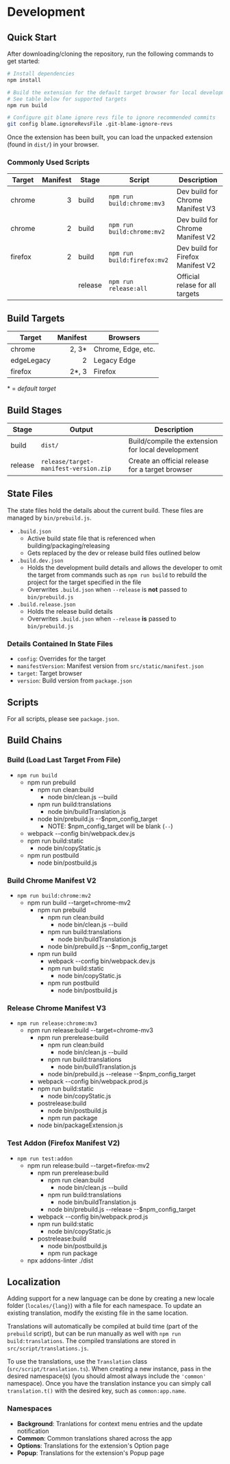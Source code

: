 # Development

## Quick Start

After downloading/cloning the repository, run the following commands to get started:

```sh
# Install dependencies
npm install

# Build the extension for the default target browser for local development
# See table below for supported targets
npm run build
```

```sh
# Configure git blame ignore revs file to ignore recommended commits
git config blame.ignoreRevsFile .git-blame-ignore-revs
```

Once the extension has been built, you can load the unpacked extension (found in `dist/`) in your browser.

### Commonly Used Scripts

| Target  | Manifest | Stage   | Script                      | Description                       |
| ------- | -------: | ------- | --------------------------- | --------------------------------- |
| chrome  |        3 | build   | `npm run build:chrome:mv3`  | Dev build for Chrome Manifest V3  |
| chrome  |        2 | build   | `npm run build:chrome:mv2`  | Dev build for Chrome Manifest V2  |
| firefox |        2 | build   | `npm run build:firefox:mv2` | Dev build for Firefox Manifest V2 |
|         |          | release | `npm run release:all`       | Official relase for all targets   |

## Build Targets

| Target     | Manifest | Browsers           |
| ---------- | -------: | ------------------ |
| chrome     |   2, 3\* | Chrome, Edge, etc. |
| edgeLegacy |        2 | Legacy Edge        |
| firefox    |   2\*, 3 | Firefox            |

\* = _default target_

## Build Stages

| Stage   | Output                                | Description                                       |
| ------- | ------------------------------------- | ------------------------------------------------- |
| build   | `dist/`                               | Build/compile the extension for local development |
| release | `release/target-manifest-version.zip` | Create an official release for a target browser   |

## State Files

The state files hold the details about the current build. These files are managed by `bin/prebuild.js`.

- `.build.json`
  - Active build state file that is referenced when building/packaging/releasing
  - Gets replaced by the dev or release build files outlined below
- `.build.dev.json`
  - Holds the development build details and allows the developer to omit the target from commands such as `npm run build` to rebuild the project for the target specified in the file
  - Overwrites `.build.json` when `--release` is **not** passed to `bin/prebuild.js`
- `.build.release.json`
  - Holds the release build details
  - Overwrites `.build.json` when `--release` **is** passed to `bin/prebuild.js`

### Details Contained In State Files

- `config`: Overrides for the target
- `manifestVersion`: Manifest version from `src/static/manifest.json`
- `target`: Target browser
- `version`: Build version from `package.json`

## Scripts

For all scripts, please see `package.json`.

## Build Chains

### Build (Load Last Target From File)

- `npm run build`
  - npm run prebuild
    - npm run clean:build
      - node bin/clean.js --build
    - npm run build:translations
      - node bin/buildTranslation.js
    - node bin/prebuild.js --$npm_config_target
      - NOTE: $npm_config_target will be blank (`--`)
  - webpack --config bin/webpack.dev.js
  - npm run build:static
    - node bin/copyStatic.js
  - npm run postbuild
    - node bin/postbuild.js

### Build Chrome Manifest V2

- `npm run build:chrome:mv2`
  - npm run build --target=chrome-mv2
    - npm run prebuild
      - npm run clean:build
        - node bin/clean.js --build
      - npm run build:translations
        - node bin/buildTranslation.js
      - node bin/prebuild.js --$npm_config_target
    - npm run build
      - webpack --config bin/webpack.dev.js
      - npm run build:static
        - node bin/copyStatic.js
      - npm run postbuild
        - node bin/postbuild.js

### Release Chrome Manifest V3

- `npm run release:chrome:mv3`
  - npm run release:build --target=chrome-mv3
    - npm run prerelease:build
      - npm run clean:build
        - node bin/clean.js --build
      - npm run build:translations
        - node bin/buildTranslation.js
      - node bin/prebuild.js --release --$npm_config_target
    - webpack --config bin/webpack.prod.js
    - npm run build:static
      - node bin/copyStatic.js
    - postrelease:build
      - node bin/postbuild.js
      - npm run package
    - node bin/packageExtension.js

### Test Addon (Firefox Manifest V2)

- `npm run test:addon`
  - npm run release:build --target=firefox-mv2
    - npm run prerelease:build
      - npm run clean:build
        - node bin/clean.js --build
      - npm run build:translations
        - node bin/buildTranslation.js
      - node bin/prebuild.js --release --$npm_config_target
    - webpack --config bin/webpack.prod.js
    - npm run build:static
      - node bin/copyStatic.js
    - postrelease:build
      - node bin/postbuild.js
      - npm run package
  - npx addons-linter ./dist

## Localization

Adding support for a new language can be done by creating a new locale folder (`locales/{lang}`) with a file for each namespace. To update an existing translation, modify the existing file in the same location.

Translations will automatically be compiled at build time (part of the `prebuild` script), but can be run manually as well with `npm run build:translations`. The compiled translations are stored in `src/script/translations.js`.

To use the translations, use the `Translation` class (`src/script/translation.ts`). When creating a new instance, pass in the desired namespace(s) (you should almost always include the `'common'` namespace). Once you have the translation instance you can simply call `translation.t()` with the desired key, such as `common:app.name`.

### Namespaces

- **Background**: Tranlations for context menu entries and the update notification
- **Common**: Common translations shared across the app
- **Options**: Translations for the extension's Option page
- **Popup**: Translations for the extension's Popup page
